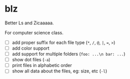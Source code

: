# blz

Better Ls and Zicaaaaa.

For computer science class.

- [ ] add proper suffix for each file type (`*`, `/`, `@`, `|`, `=`, `>`)
- [ ] add color support
- [ ] add support for multiple folders (`foo: ...\n bar: ...`)
- [ ] show dot files (`-a`)
- [ ] print files in alphabetic order
- [ ] show all data about the files, eg: size, etc (`-l`)
